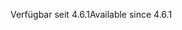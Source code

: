 <span data-ttu-id="4a7a5-101">Verfügbar seit 4.6.1</span><span class="sxs-lookup"><span data-stu-id="4a7a5-101">Available since 4.6.1</span></span>